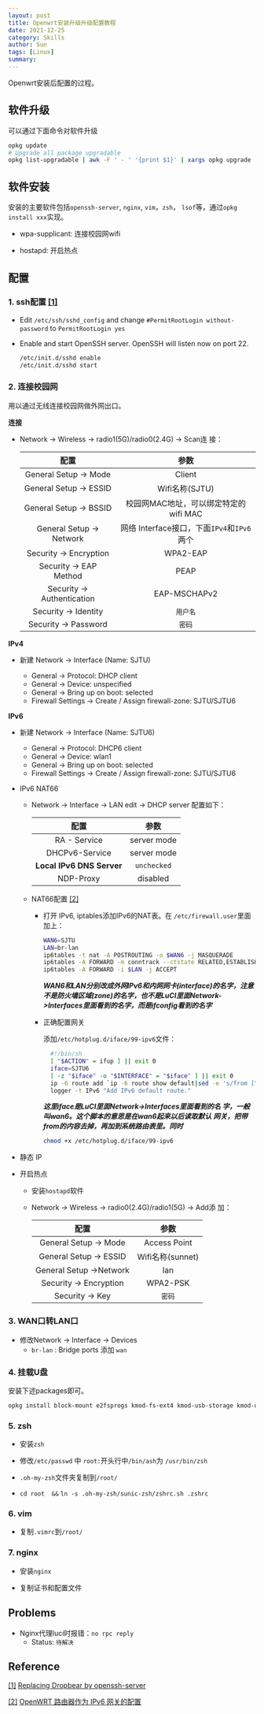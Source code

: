 ```yaml
---
layout: post
title: Openwrt安装升级升级配置教程
date: 2021-12-25
category: Skills
author: Sun
tags: [Linux]
summary:
---
```


Openwrt安装后配置的过程。

## 软件升级

可以通过下面命令对软件升级

```bash 
opkg update
# Upgrade all package upgradable
opkg list-upgradable | awk -F ' - ' '{print $1}' | xargs opkg upgrade
```

## 软件安装

安装的主要软件包括`openssh-server`, `nginx`, `vim`，`zsh`，
`lsof`等，通过`opkg install xxx`实现。

- wpa-supplicant: 连接校园网wifi

- hostapd: 开启热点

## 配置

### 1. ssh配置<span id="rrf1"></span> [[1]](#rf1)

- Edit `/etc/ssh/sshd_config` and change `#PermitRootLogin
without-password` to `PermitRootLogin yes`

- Enable and start OpenSSH server. OpenSSH will listen now
  on port 22.

  ```bash
  /etc/init.d/sshd enable
  /etc/init.d/sshd start
  ```

### 2. 连接校园网

用以通过无线连接校园网做外网出口。

**连接**

- Network -> Wireless -> radio1(5G)/radio0(2.4G) -> Scan连
  接：
  
  | 配置 | 参数 |
  | :-: | :-: |
  | General Setup -> Mode | Client |
  | General Setup -> ESSID | Wifi名称(SJTU) | 
  | General Setup -> BSSID | 校园网MAC地址，可以绑定特定的wifi MAC |
  | General Setup -> Network | 网络 Interface接口，下面`IPv4`和`IPv6`两个 |
  | Security -> Encryption | WPA2-EAP |
  | Security -> EAP Method | PEAP |
  | Security -> Authentication | EAP-MSCHAPv2 |
  | Security -> Identity | `用户名` |
  | Security -> Password | `密码` |

**IPv4**

- 新建 Network -> Interface (Name: SJTU)

  - General -> Protocol: DHCP client
  - General -> Device: unspecified
  - General -> Bring up on boot: selected
  - Firewall Settings -> Create / Assign firewall-zone:
    SJTU/SJTU6


**IPv6**

- 新建 Network -> Interface (Name: SJTU6)

  - General -> Protocol: DHCP6 client
  - General -> Device: wlan1
  - General -> Bring up on boot: selected
  - Firewall Settings -> Create / Assign firewall-zone:
    SJTU/SJTU6

- IPv6 NAT66

  - Network -> Interface -> LAN edit -> DHCP server 配置如下：

    | 配置 | 参数 |
    | :-: | :-: |
    | RA - Service | server mode |
    | DHCPv6-Service | server mode |
    | **Local IPv6 DNS Server** | `unchecked` |
    | NDP-Proxy | disabled |

  - NAT66配置 <span id="rrf2"></span> [[2]](#rf2)

    - 打开 IPv6, iptables添加IPv6的NAT表。在
      `/etc/firewall.user`里面加上：

       ```bash
       WAN6=SJTU
       LAN=br-lan
       ip6tables -t nat -A POSTROUTING -o $WAN6 -j MASQUERADE
       ip6tables -A FORWARD -m conntrack --ctstate RELATED,ESTABLISHED -j ACCEPT
       ip6tables -A FORWARD -i $LAN -j ACCEPT
       ```

       ***WAN6和LAN分别改成外网IPv6和内网网卡(interface)的名字，注意不是防火墙区域(zone)的名字，也不是LuCI里面Network->Interfaces里面看到的名字，而是ifconfig看到的名字***
    
    - 正确配置网关

      添加`/etc/hotplug.d/iface/99-ipv6`文件：

      ```bash
        #!/bin/sh
        [ "$ACTION" = ifup ] || exit 0
        iface=SJTU6
        [ -z "$iface" -o "$INTERFACE" = "$iface" ] || exit 0
        ip -6 route add `ip -6 route show default|sed -e 's/from [^ ]* //'`
        logger -t IPv6 "Add IPv6 default route."
      ```

      ***这里iface是LuCI里面Network->Interfaces里面看到的名
      字，一般叫wan6。这个脚本的意思是在wan6起来以后读取默认
      网关，把带from的内容去掉，再加到系统路由表里。同时***
      
      ```bash
      chmod +x /etc/hotplug.d/iface/99-ipv6
      ```
- 静态 IP

- 开启热点

  - 安装`hostapd`软件
  
  - Network -> Wireless  -> radio0(2.4G)/radio1(5G) -> Add添
    加：

      | 配置 | 参数 |
      | :-: | :-: |
      | General Setup -> Mode | Access Point |
      | General Setup -> ESSID | Wifi名称(sunnet) | 
      | General Setup ->Network | lan |
      | Security -> Encryption | WPA2-PSK |
      | Security -> Key | `密码` |

### 3. WAN口转LAN口

- 修改Network -> Interface -> Devices
  - `br-lan` : Bridge ports 添加 `wan`

### 4. 挂载U盘

  安装下述packages即可。

  ```bash
  opkg install block-mount e2fsprogs kmod-fs-ext4 kmod-usb-storage kmod-usb2 kmod-usb3
  ```

### 5. zsh

- 安装`zsh`

- 修改`/etc/passwd` 中 `root:`开头行中`/bin/ash`为
  `/usr/bin/zsh`

- `.oh-my-zsh`文件夹复制到`/root/`

- `cd root  &&` `ln -s .oh-my-zsh/sunic-zsh/zshrc.sh .zshrc`

### 6. vim

- 复制`.vimrc`到`/root/`

### 7. nginx

- 安装`nginx`

- 复制证书和配置文件


## Problems

- Nginx代理luci时报错：`no rpc reply`
  - Status: `待解决`

## Reference

<span id="rf1"></span> [[1]](#rrf1) [Replacing Dropbear by
openssh-server](https://oldwiki.archive.openwrt.org/inbox/replacingdropbearbyopensshserver)

<span id="rf2"></span> [[2]](#rrf2) [OpenWRT 路由器作为 IPv6 网关的配置](https://github.com/tuna/ipv6.tsinghua.edu.cn/blob/master/openwrt.md)

